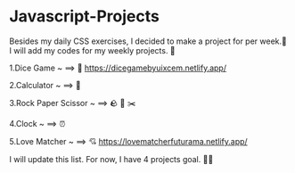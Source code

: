 # Javascript-Projects

Besides my daily CSS exercises, I decided to make a project for per week.🚀 I will add my codes for my weekly projects. 🙌

1.Dice Game ~ ==> 🎲  https://dicegamebyuixcem.netlify.app/


2.Calculator ~ ==> 🧮 


3.Rock Paper Scissor ~  ==> 🪨 📃 ✂️


4.Clock ~ ==> ⏰

5.Love Matcher ~ ==> 💘  https://lovematcherfuturama.netlify.app/


I will update this list. For now, I have 4 projects goal. 💪🦩


